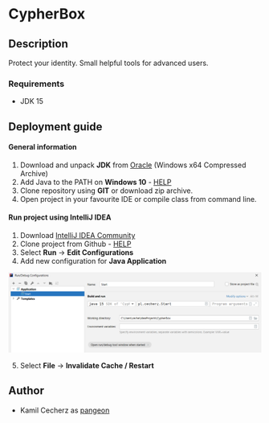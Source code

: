 # CypherBox

## Description
Protect your identity. Small helpful tools for advanced users.

### Requirements
* JDK 15

## Deployment guide

#### General information

1) Download and unpack **JDK** from
   [Oracle](https://www.oracle.com/java/technologies/javase-jdk15-downloads.html)
   (Windows x64 Compressed Archive)
2) Add Java to the PATH on **Windows 10** - [HELP](https://www.architectryan.com/2018/03/17/add-to-the-path-on-windows-10)
3) Clone repository using **GIT** or download zip archive.
4) Open project in your favourite IDE or compile class from command line.

#### Run project using IntelliJ IDEA
1) Download [IntelliJ IDEA Community](https://www.jetbrains.com/idea/)
2) Clone project from Github - [HELP](https://www.jetbrains.com/help/idea/manage-projects-hosted-on-github.html)
3) Select **Run** -> **Edit Configurations**
4) Add new configuration for **Java Application**

![help image](img/help.PNG)

5) Select **File** -> **Invalidate Cache / Restart** 

## Author
* Kamil Cecherz as [pangeon](https://github.com/pangeon)
